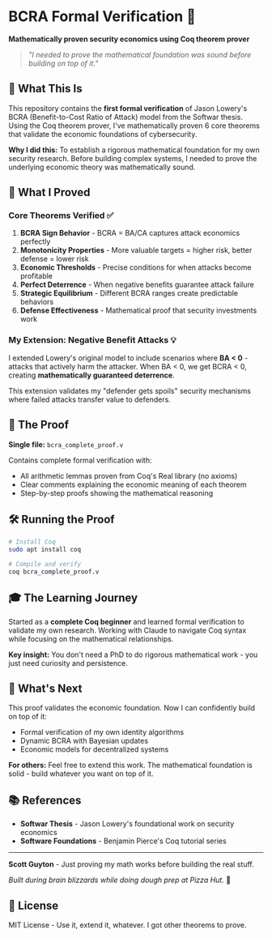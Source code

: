 # BCRA Formal Verification 🧮

**Mathematically proven security economics using Coq theorem prover**

> *"I needed to prove the mathematical foundation was sound before building on top of it."*

## 🎯 What This Is

This repository contains the **first formal verification** of Jason Lowery's BCRA (Benefit-to-Cost Ratio of Attack) model from the Softwar thesis. Using the Coq theorem prover, I've mathematically proven 6 core theorems that validate the economic foundations of cybersecurity.

**Why I did this:** To establish a rigorous mathematical foundation for my own security research. Before building complex systems, I needed to prove the underlying economic theory was mathematically sound.

## 🚀 What I Proved

### Core Theorems Verified ✅

1. **BCRA Sign Behavior** - BCRA = BA/CA captures attack economics perfectly
2. **Monotonicity Properties** - More valuable targets = higher risk, better defense = lower risk  
3. **Economic Thresholds** - Precise conditions for when attacks become profitable
4. **Perfect Deterrence** - When negative benefits guarantee attack failure
5. **Strategic Equilibrium** - Different BCRA ranges create predictable behaviors
6. **Defense Effectiveness** - Mathematical proof that security investments work

### My Extension: Negative Benefit Attacks 💡

I extended Lowery's original model to include scenarios where **BA < 0** - attacks that actively harm the attacker. When BA < 0, we get BCRA < 0, creating **mathematically guaranteed deterrence**.

This extension validates my "defender gets spoils" security mechanisms where failed attacks transfer value to defenders.

## 📁 The Proof

**Single file:** `bcra_complete_proof.v`

Contains complete formal verification with:
- All arithmetic lemmas proven from Coq's Real library (no axioms)
- Clear comments explaining the economic meaning of each theorem
- Step-by-step proofs showing the mathematical reasoning

## 🛠️ Running the Proof

```bash
# Install Coq
sudo apt install coq

# Compile and verify
coq bcra_complete_proof.v
```

## 🎓 The Learning Journey

Started as a **complete Coq beginner** and learned formal verification to validate my own research. Working with Claude to navigate Coq syntax while focusing on the mathematical relationships.

**Key insight:** You don't need a PhD to do rigorous mathematical work - you just need curiosity and persistence.

## 🚧 What's Next

This proof validates the economic foundation. Now I can confidently build on top of it:
- Formal verification of my own identity algorithms  
- Dynamic BCRA with Bayesian updates
- Economic models for decentralized systems

**For others:** Feel free to extend this work. The mathematical foundation is solid - build whatever you want on top of it.

## 📚 References

- **Softwar Thesis** - Jason Lowery's foundational work on security economics
- **Software Foundations** - Benjamin Pierce's Coq tutorial series

---

**Scott Guyton** - Just proving my math works before building the real stuff.

*Built during brain blizzards while doing dough prep at Pizza Hut.* 🍕

## 📄 License

MIT License - Use it, extend it, whatever. I got other theorems to prove.
